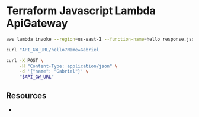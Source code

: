# Terraform Javascript Lambda ApiGateway

```sh
aws lambda invoke --region=us-east-1 --function-name=hello response.json
```

```sh
curl "API_GW_URL/hello?Name=Gabriel
```

```sh
curl -X POST \
     -H "Content-Type: application/json" \
     -d '{"name": "Gabriel"}' \
     "$API_GW_URL"
```

## Resources

- [](https://www.youtube.com/watch?v=bybQxpM0kSQ)
